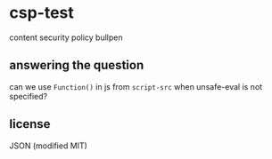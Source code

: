 # csp-test


content security policy bullpen

## answering the question

can we use `Function()` in js from `script-src` when unsafe-eval is not specified?

## license

JSON (modified MIT)

